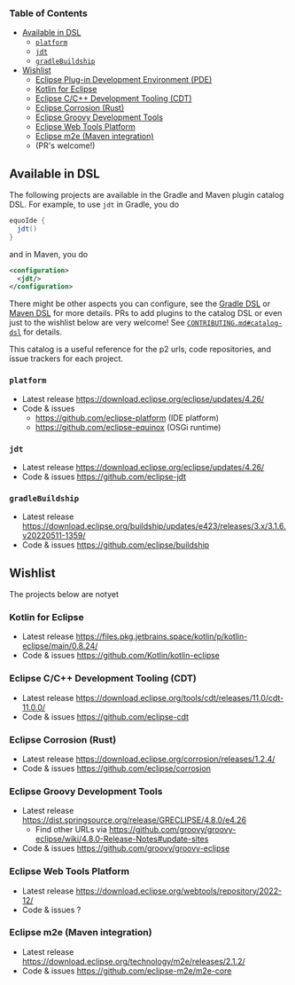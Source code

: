 ### Table of Contents

- [Available in DSL](#available-projects)
  - [`platform`](#platform)
  - [`jdt`](#jdt)
  - [`gradleBuildship`](#gradle-buildship)
- [Wishlist](#wishlist)
  - [Eclipse Plug-in Development Environment (PDE)](#eclipse-pde)
  - [Kotlin for Eclipse](#kotlin-eclipse)
  - [Eclipse C/C++ Development Tooling (CDT)](#eclipse-cdt)
  - [Eclipse Corrosion (Rust)](#eclipse-rust)
  - [Eclipse Groovy Development Tools](#eclipse-groovy)
  - [Eclipse Web Tools Platform](#eclipse-wtp)
  - [Eclipse m2e (Maven integration)](#eclipse-m2e)
  - (PR's welcome!)

## Available in DSL

The following projects are available in the Gradle and Maven plugin catalog DSL. For example, to use `jdt` in Gradle, you do

```gradle
equoIde {
  jdt()
}
```

and in Maven, you do

```xml
<configuration>
  <jdt/>
</configuration>
```

There might be other aspects you can configure, see the [Gradle DSL](https://github.com/equodev/equo-ide/blob/main/plugin-gradle/src/main/java/dev/equo/ide/gradle/P2ModelDslWithCatalog.java) or [Maven DSL](https://github.com/equodev/equo-ide/blob/main/plugin-maven/src/main/java/dev/equo/ide/maven/AbstractP2MojoWithCatalog.java) for more details. PRs to add plugins to the catalog DSL or even just to the wishlist below are very welcome! See [`CONTRIBUTING.md#catalog-dsl`](https://github.com/equodev/equo-ide/blob/main/CONTRIBUTING.md#catalog.dsl) for details.

This catalog is a useful reference for the p2 urls, code repositories, and issue trackers for each project.

### `platform`

- Latest release https://download.eclipse.org/eclipse/updates/4.26/
- Code & issues
  - https://github.com/eclipse-platform (IDE platform)
  - https://github.com/eclipse-equinox (OSGi runtime)

### `jdt`

- Latest release https://download.eclipse.org/eclipse/updates/4.26/
- Code & issues https://github.com/eclipse-jdt

<a name="gradle-buildship"></a>
### `gradleBuildship`

- Latest release https://download.eclipse.org/buildship/updates/e423/releases/3.x/3.1.6.v20220511-1359/ 
- Code & issues https://github.com/eclipse/buildship


## Wishlist

The projects below are notyet 

<a name="kotlin-eclipse"></a>
### Kotlin for Eclipse

- Latest release https://files.pkg.jetbrains.space/kotlin/p/kotlin-eclipse/main/0.8.24/
- Code & issues https://github.com/Kotlin/kotlin-eclipse 

<a name="eclipse-cdt"></a>
### Eclipse C/C++ Development Tooling (CDT)

- Latest release https://download.eclipse.org/tools/cdt/releases/11.0/cdt-11.0.0/
- Code & issues https://github.com/eclipse-cdt

<a name="eclipse-rust"></a>
### Eclipse Corrosion (Rust)

- Latest release https://download.eclipse.org/corrosion/releases/1.2.4/
- Code & issues https://github.com/eclipse/corrosion

<a name="eclipse-groovy"></a>
### Eclipse Groovy Development Tools

- Latest release https://dist.springsource.org/release/GRECLIPSE/4.8.0/e4.26
  - Find other URLs via https://github.com/groovy/groovy-eclipse/wiki/4.8.0-Release-Notes#update-sites
- Code & issues https://github.com/groovy/groovy-eclipse

### Eclipse Web Tools Platform
- Latest release https://download.eclipse.org/webtools/repository/2022-12/
- Code & issues ?

<a name="eclipse-m2e"></a>
### Eclipse m2e (Maven integration)

- Latest release https://download.eclipse.org/technology/m2e/releases/2.1.2/
- Code & issues https://github.com/eclipse-m2e/m2e-core
